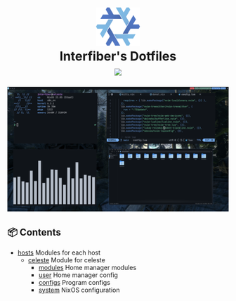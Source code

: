 <h1 align="center">
  <img src="https://raw.githubusercontent.com/Interfiber/dotfiles/main/assets/nix-snowflake.svg" width=100px>
  <br>
  Interfiber's Dotfiles
  <br>
  <img src="https://builtwithnix.org/badge.svg"></img>
</h1>

![](./assets/preview.png)

## 📦 Contents

- [hosts](hosts) Modules for each host
  - [celeste](hosts/celeste) Module for celeste
    - [modules](hosts/celeste/modules) Home manager modules
    - [user](hosts/celeste/user) Home manager config
    - [configs](hosts/celeste/configs) Program configs
    - [system](hosts/celeste/system) NixOS configuration
